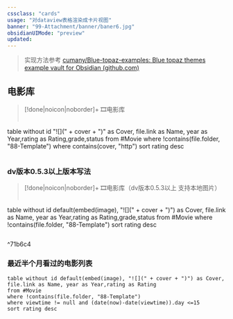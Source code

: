 ```yaml
---
cssclass: "cards"
usage: "对dataview表格渲染成卡片视图"
banner: "99-Attachment/banner/baner6.jpg"
obsidianUIMode: "preview"
updated: 
---
```


>  实现方法参考 [cumany/Blue-topaz-examples: Blue topaz themes example vault for Obsidian (github.com)](https://github.com/cumany/Blue-topaz-examples)


## 电影库
> [!done|noicon|noborder]+ 🎞电影库
> ```dataview
table without id    "![](" + cover + ")"  as Cover, file.link as Name, year as Year,rating as Rating,grade,status
from #Movie
where !contains(file.folder, "88-Template")
where contains(cover, "http")
sort rating desc
>```

### dv版本0.5.3以上版本写法 

> [!done|noicon|noborder]+ 🎞电影库（dv版本0.5.3以上 支持本地图片）
> ```dataview
table without id default(embed(image), "![](" + cover + ")") as Cover, file.link as Name, year as Year,rating as Rating,grade,status
from #Movie
where !contains(file.folder, "88-Template")
sort rating desc
>```

^71b6c4

###  最近半个月看过的电影列表

```dataview
table without id default(embed(image), "![](" + cover + ")") as Cover, file.link as Name, year as Year,rating as Rating
from #Movie  
where !contains(file.folder, "88-Template")
where viewtime != null and (date(now)-date(viewtime)).day <=15
sort rating desc
```

